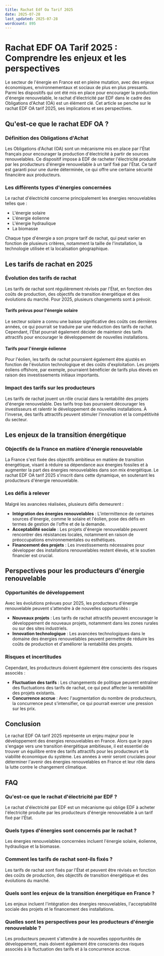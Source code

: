 ```yaml
---
title: Rachat Edf Oa Tarif 2025
date: 2025-07-28
last_updated: 2025-07-28
wordcount: 895
---
```


# Rachat EDF OA Tarif 2025 : Comprendre les enjeux et les perspectives

Le secteur de l'énergie en France est en pleine mutation, avec des enjeux économiques, environnementaux et sociaux de plus en plus pressants. Parmi les dispositifs qui ont été mis en place pour encourager la production d'énergie renouvelable, le rachat d'électricité par EDF dans le cadre des Obligations d'Achat (OA) est un élément clé. Cet article se penche sur le rachat EDF OA tarif 2025, ses implications et ses perspectives.

## Qu'est-ce que le rachat EDF OA ?

### Définition des Obligations d'Achat

Les Obligations d'Achat (OA) sont un mécanisme mis en place par l'État français pour encourager la production d'électricité à partir de sources renouvelables. Ce dispositif impose à EDF de racheter l'électricité produite par les producteurs d'énergie renouvelable à un tarif fixé par l'État. Ce tarif est garanti pour une durée déterminée, ce qui offre une certaine sécurité financière aux producteurs.

### Les différents types d'énergies concernées

Le rachat d'électricité concerne principalement les énergies renouvelables telles que :

- L'énergie solaire
- L'énergie éolienne
- L'énergie hydraulique
- La biomasse

Chaque type d'énergie a son propre tarif de rachat, qui peut varier en fonction de plusieurs critères, notamment la taille de l'installation, la technologie utilisée et la localisation géographique.

## Les tarifs de rachat en 2025

### Évolution des tarifs de rachat

Les tarifs de rachat sont régulièrement révisés par l'État, en fonction des coûts de production, des objectifs de transition énergétique et des évolutions du marché. Pour 2025, plusieurs changements sont à prévoir.

#### Tarifs prévus pour l'énergie solaire

Le secteur solaire a connu une baisse significative des coûts ces dernières années, ce qui pourrait se traduire par une réduction des tarifs de rachat. Cependant, l'État pourrait également décider de maintenir des tarifs attractifs pour encourager le développement de nouvelles installations.

#### Tarifs pour l'énergie éolienne

Pour l'éolien, les tarifs de rachat pourraient également être ajustés en fonction de l'évolution technologique et des coûts d'exploitation. Les projets éoliens offshore, par exemple, pourraient bénéficier de tarifs plus élevés en raison des investissements initiaux importants.

### Impact des tarifs sur les producteurs

Les tarifs de rachat jouent un rôle crucial dans la rentabilité des projets d'énergie renouvelable. Des tarifs trop bas pourraient décourager les investisseurs et ralentir le développement de nouvelles installations. À l'inverse, des tarifs attractifs peuvent stimuler l'innovation et la compétitivité du secteur.

## Les enjeux de la transition énergétique

### Objectifs de la France en matière d'énergie renouvelable

La France s'est fixée des objectifs ambitieux en matière de transition énergétique, visant à réduire sa dépendance aux énergies fossiles et à augmenter la part des énergies renouvelables dans son mix énergétique. Le rachat EDF OA tarif 2025 s'inscrit dans cette dynamique, en soutenant les producteurs d'énergie renouvelable.

### Les défis à relever

Malgré les avancées réalisées, plusieurs défis demeurent :

- **Intégration des énergies renouvelables** : L'intermittence de certaines sources d'énergie, comme le solaire et l'éolien, pose des défis en termes de gestion de l'offre et de la demande.
- **Acceptabilité sociale** : Les projets d'énergie renouvelable peuvent rencontrer des résistances locales, notamment en raison de préoccupations environnementales ou esthétiques.
- **Financement des projets** : Les investissements nécessaires pour développer des installations renouvelables restent élevés, et le soutien financier est crucial.

## Perspectives pour les producteurs d'énergie renouvelable

### Opportunités de développement

Avec les évolutions prévues pour 2025, les producteurs d'énergie renouvelable peuvent s'attendre à de nouvelles opportunités :

- **Nouveaux projets** : Les tarifs de rachat attractifs peuvent encourager le développement de nouveaux projets, notamment dans les zones rurales ou sur des sites industriels.
- **Innovation technologique** : Les avancées technologiques dans le domaine des énergies renouvelables peuvent permettre de réduire les coûts de production et d'améliorer la rentabilité des projets.

### Risques et incertitudes

Cependant, les producteurs doivent également être conscients des risques associés :

- **Fluctuation des tarifs** : Les changements de politique peuvent entraîner des fluctuations des tarifs de rachat, ce qui peut affecter la rentabilité des projets existants.
- **Concurrence accrue** : Avec l'augmentation du nombre de producteurs, la concurrence peut s'intensifier, ce qui pourrait exercer une pression sur les prix.

## Conclusion

Le rachat EDF OA tarif 2025 représente un enjeu majeur pour le développement des énergies renouvelables en France. Alors que le pays s'engage vers une transition énergétique ambitieuse, il est essentiel de trouver un équilibre entre des tarifs attractifs pour les producteurs et la viabilité économique du système. Les années à venir seront cruciales pour déterminer l'avenir des énergies renouvelables en France et leur rôle dans la lutte contre le changement climatique.

## FAQ

### Qu'est-ce que le rachat d'électricité par EDF ?

Le rachat d'électricité par EDF est un mécanisme qui oblige EDF à acheter l'électricité produite par les producteurs d'énergie renouvelable à un tarif fixé par l'État.

### Quels types d'énergies sont concernés par le rachat ?

Les énergies renouvelables concernées incluent l'énergie solaire, éolienne, hydraulique et la biomasse.

### Comment les tarifs de rachat sont-ils fixés ?

Les tarifs de rachat sont fixés par l'État et peuvent être révisés en fonction des coûts de production, des objectifs de transition énergétique et des évolutions du marché.

### Quels sont les enjeux de la transition énergétique en France ?

Les enjeux incluent l'intégration des énergies renouvelables, l'acceptabilité sociale des projets et le financement des installations.

### Quelles sont les perspectives pour les producteurs d'énergie renouvelable ?

Les producteurs peuvent s'attendre à de nouvelles opportunités de développement, mais doivent également être conscients des risques associés à la fluctuation des tarifs et à la concurrence accrue.